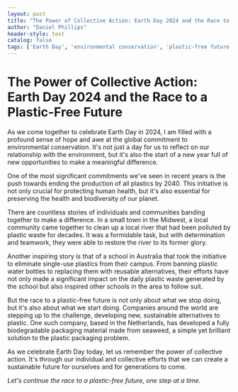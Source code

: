 ```yaml
---
layout: post
title: "The Power of Collective Action: Earth Day 2024 and the Race to a Plastic-Free Future"
author: "Daniel Phillips"
header-style: text
catalog: false
tags: ['Earth Day', 'environmental conservation', 'plastic-free future', 'collective action', 'sustainability', 'ecological responsibility']
---
```


# The Power of Collective Action: Earth Day 2024 and the Race to a Plastic-Free Future

As we come together to celebrate Earth Day in 2024, I am filled with a profound sense of hope and awe at the global commitment to environmental conservation. It's not just a day for us to reflect on our relationship with the environment, but it's also the start of a new year full of new opportunities to make a meaningful difference.

One of the most significant commitments we've seen in recent years is the push towards ending the production of all plastics by 2040. This initiative is not only crucial for protecting human health, but it's also essential for preserving the health and biodiversity of our planet.

There are countless stories of individuals and communities banding together to make a difference. In a small town in the Midwest, a local community came together to clean up a local river that had been polluted by plastic waste for decades. It was a formidable task, but with determination and teamwork, they were able to restore the river to its former glory.

Another inspiring story is that of a school in Australia that took the initiative to eliminate single-use plastics from their campus. From banning plastic water bottles to replacing them with reusable alternatives, their efforts have not only made a significant impact on the daily plastic waste generated by the school but also inspired other schools in the area to follow suit.

But the race to a plastic-free future is not only about what we stop doing, but it's also about what we start doing. Companies around the world are stepping up to the challenge, developing new, sustainable alternatives to plastic. One such company, based in the Netherlands, has developed a fully biodegradable packaging material made from seaweed, a simple yet brilliant solution to the plastic packaging problem.

As we celebrate Earth Day today, let us remember the power of collective action. It's through our individual and collective efforts that we can create a sustainable future for ourselves and for generations to come.

*Let's continue the race to a plastic-free future, one step at a time.*
